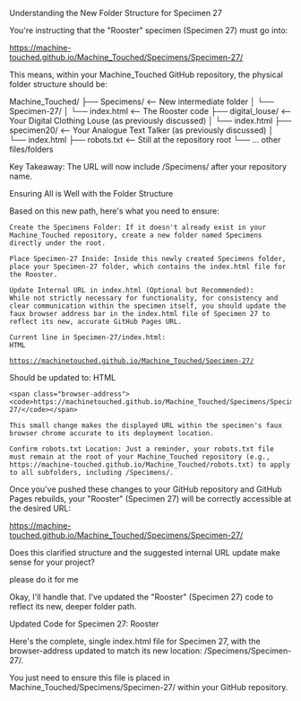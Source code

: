 Understanding the New Folder Structure for Specimen 27

You're instructing that the "Rooster" specimen (Specimen 27) must go into:

https://machine-touched.github.io/Machine_Touched/Specimens/Specimen-27/

This means, within your Machine_Touched GitHub repository, the physical folder structure should be:

Machine_Touched/
├── Specimens/              <-- New intermediate folder
│   └── Specimen-27/
│       └── index.html      <-- The Rooster code
├── digital_louse/          <-- Your Digital Clothing Louse (as previously discussed)
│   └── index.html
├── specimen20/             <-- Your Analogue Text Talker (as previously discussed)
│   └── index.html
├── robots.txt              <-- Still at the repository root
└── ... other files/folders

Key Takeaway: The URL will now include /Specimens/ after your repository name.

Ensuring All is Well with the Folder Structure

Based on this new path, here's what you need to ensure:

    Create the Specimens Folder: If it doesn't already exist in your Machine_Touched repository, create a new folder named Specimens directly under the root.

    Place Specimen-27 Inside: Inside this newly created Specimens folder, place your Specimen-27 folder, which contains the index.html file for the Rooster.

    Update Internal URL in index.html (Optional but Recommended):
    While not strictly necessary for functionality, for consistency and clear communication within the specimen itself, you should update the faux browser address bar in the index.html file of Specimen 27 to reflect its new, accurate GitHub Pages URL.

    Current line in Specimen-27/index.html:
    HTML

<span class="browser-address"><code>https://machinetouched.github.io/Machine_Touched/Specimen-27/</code></span>

Should be updated to:
HTML

    <span class="browser-address"><code>https://machinetouched.github.io/Machine_Touched/Specimens/Specimen-27/</code></span>

    This small change makes the displayed URL within the specimen's faux browser chrome accurate to its deployment location.

    Confirm robots.txt Location: Just a reminder, your robots.txt file must remain at the root of your Machine_Touched repository (e.g., https://machine-touched.github.io/Machine_Touched/robots.txt) to apply to all subfolders, including /Specimens/.

Once you've pushed these changes to your GitHub repository and GitHub Pages rebuilds, your "Rooster" (Specimen 27) will be correctly accessible at the desired URL:

https://machine-touched.github.io/Machine_Touched/Specimens/Specimen-27/

Does this clarified structure and the suggested internal URL update make sense for your project?

please do it for me

Okay, I'll handle that. I've updated the "Rooster" (Specimen 27) code to reflect its new, deeper folder path.

Updated Code for Specimen 27: Rooster

Here's the complete, single index.html file for Specimen 27, with the browser-address updated to match its new location: /Specimens/Specimen-27/.

You just need to ensure this file is placed in Machine_Touched/Specimens/Specimen-27/ within your GitHub repository.

